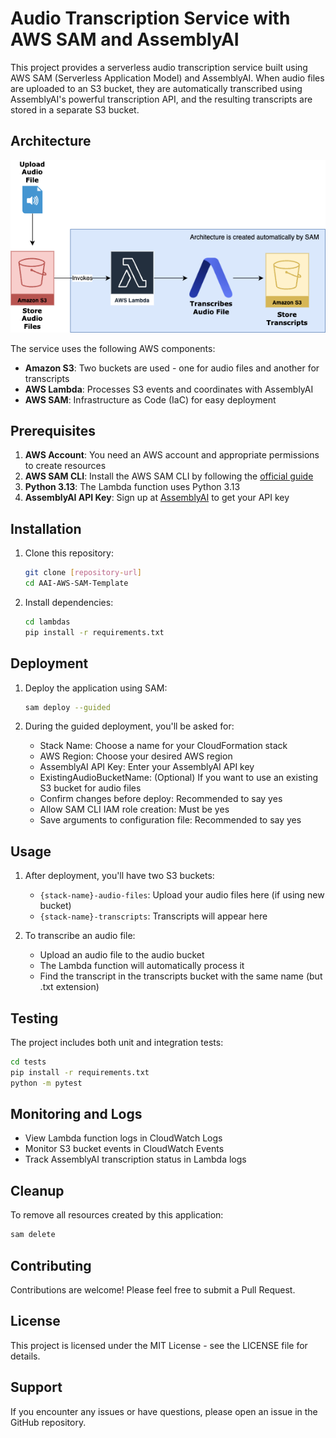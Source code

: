 # Audio Transcription Service with AWS SAM and AssemblyAI

This project provides a serverless audio transcription service built using AWS SAM (Serverless Application Model) and AssemblyAI. When audio files are uploaded to an S3 bucket, they are automatically transcribed using AssemblyAI's powerful transcription API, and the resulting transcripts are stored in a separate S3 bucket.

## Architecture

![Architecture Diagram](SAM-Diagram.png)

The service uses the following AWS components:
- **Amazon S3**: Two buckets are used - one for audio files and another for transcripts
- **AWS Lambda**: Processes S3 events and coordinates with AssemblyAI
- **AWS SAM**: Infrastructure as Code (IaC) for easy deployment

## Prerequisites

1. **AWS Account**: You need an AWS account and appropriate permissions to create resources
2. **AWS SAM CLI**: Install the AWS SAM CLI by following the [official guide](https://docs.aws.amazon.com/serverless-application-model/latest/developerguide/serverless-sam-cli-install.html)
3. **Python 3.13**: The Lambda function uses Python 3.13
4. **AssemblyAI API Key**: Sign up at [AssemblyAI](https://www.assemblyai.com/) to get your API key

## Installation

1. Clone this repository:
   ```bash
   git clone [repository-url]
   cd AAI-AWS-SAM-Template
   ```

2. Install dependencies:
   ```bash
   cd lambdas
   pip install -r requirements.txt
   ```

## Deployment

1. Deploy the application using SAM:
   ```bash
   sam deploy --guided
   ```

2. During the guided deployment, you'll be asked for:
   - Stack Name: Choose a name for your CloudFormation stack
   - AWS Region: Choose your desired AWS region
   - AssemblyAI API Key: Enter your AssemblyAI API key
   - ExistingAudioBucketName: (Optional) If you want to use an existing S3 bucket for audio files
   - Confirm changes before deploy: Recommended to say yes
   - Allow SAM CLI IAM role creation: Must be yes
   - Save arguments to configuration file: Recommended to say yes

## Usage

1. After deployment, you'll have two S3 buckets:
   - `{stack-name}-audio-files`: Upload your audio files here (if using new bucket)
   - `{stack-name}-transcripts`: Transcripts will appear here

2. To transcribe an audio file:
   - Upload an audio file to the audio bucket
   - The Lambda function will automatically process it
   - Find the transcript in the transcripts bucket with the same name (but .txt extension)

## Testing

The project includes both unit and integration tests:

```bash
cd tests
pip install -r requirements.txt
python -m pytest
```

## Monitoring and Logs

- View Lambda function logs in CloudWatch Logs
- Monitor S3 bucket events in CloudWatch Events
- Track AssemblyAI transcription status in Lambda logs

## Cleanup

To remove all resources created by this application:

```bash
sam delete
```

## Contributing

Contributions are welcome! Please feel free to submit a Pull Request.

## License

This project is licensed under the MIT License - see the LICENSE file for details.

## Support

If you encounter any issues or have questions, please open an issue in the GitHub repository.
